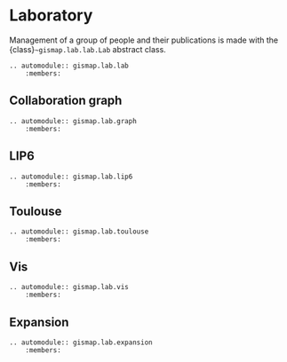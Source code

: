 # Laboratory

Management of a group of people and their publications is made with the {class}`~gismap.lab.lab.Lab` abstract class.


```{eval-rst}
.. automodule:: gismap.lab.lab
    :members:
```

## Collaboration graph

```{eval-rst}
.. automodule:: gismap.lab.graph
    :members:
```


## LIP6

```{eval-rst}
.. automodule:: gismap.lab.lip6
    :members:
```

## Toulouse

```{eval-rst}
.. automodule:: gismap.lab.toulouse
    :members:
```

## Vis

```{eval-rst}
.. automodule:: gismap.lab.vis
    :members:
```

## Expansion

```{eval-rst}
.. automodule:: gismap.lab.expansion
    :members:
```
